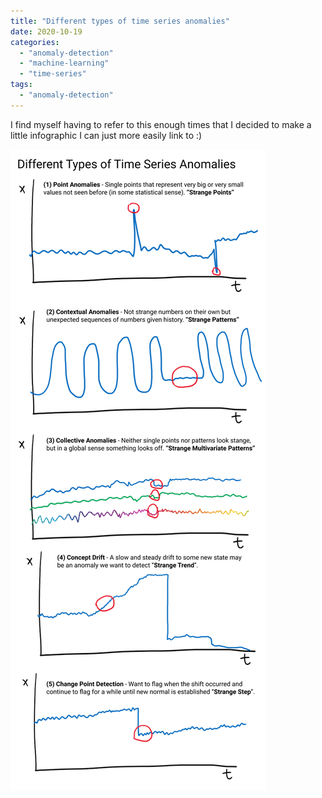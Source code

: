```yaml
---
title: "Different types of time series anomalies"
date: 2020-10-19
categories: 
  - "anomaly-detection"
  - "machine-learning"
  - "time-series"
tags: 
  - "anomaly-detection"
---
```


I find myself having to refer to this enough times that I decided to make a little infographic I can just more easily link to :)

![](images/Different-Types-of-Anomalies-1.png)

